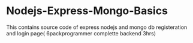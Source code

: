 # Nodejs-Express-Mongo-Basics
This contains source code of express nodejs and mongo db registeration and login page(  6packprogrammer complette backend 3hrs)

